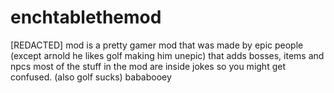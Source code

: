 # enchtablethemod
[REDACTED] mod is a pretty gamer mod that was made by epic people (except arnold he likes golf making him unepic) that adds bosses, items and npcs 
most of the stuff in the mod are inside jokes so you might get confused. (also golf sucks) bababooey
